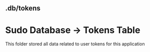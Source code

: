 ## .db/tokens

# Sudo Database -> Tokens Table

This folder stored all data related to user tokens for this application
